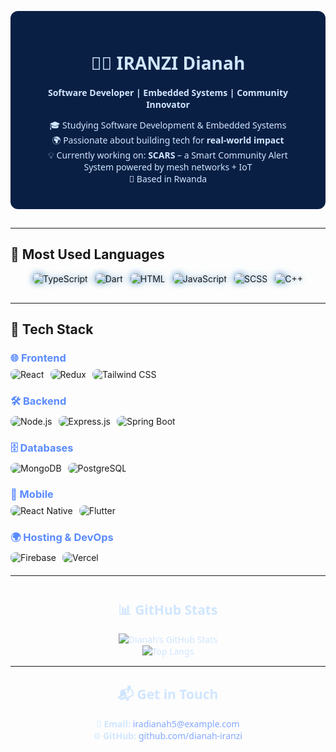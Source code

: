 <style>
  /* Dark blue background and white text for intro */
  .intro-box {
    background: #0a1f44;
    padding: 25px 40px;
    border-radius: 12px;
    color: #d0e6ff;
    max-width: 700px;
    margin: 30px auto;
    font-family: 'Segoe UI', Tahoma, Geneva, Verdana, sans-serif;
    text-align: center;
  }

  /* Animate glow for badges */
  .glow-badge {
    animation: glow 3s ease-in-out infinite alternate;
    border-radius: 8px;
  }

  @keyframes glow {
    0% {
      filter: drop-shadow(0 0 5px #3f88c5);
    }
    100% {
      filter: drop-shadow(0 0 20px #6ea0ff);
    }
  }

  /* Language badges container inline and spaced */
  .langs-container {
    display: flex;
    justify-content: center;
    gap: 12px;
    flex-wrap: nowrap;
    margin-bottom: 30px;
  }

  /* Tech stack badges container */
  .tech-section {
    max-width: 720px;
    margin: auto;
  }

  .tech-group {
    margin-bottom: 20px;
  }

  .tech-group h3 {
    color: #5a8bff;
    margin-bottom: 8px;
  }

  .tech-badges {
    display: flex;
    gap: 10px;
    flex-wrap: wrap;
  }

  .tech-badges img {
    border-radius: 8px;
    transition: filter 0.3s ease;
  }

  .tech-badges img:hover {
    filter: drop-shadow(0 0 10px #5a8bff);
  }

  /* GitHub stats and contact section */
  .stats-contact {
    max-width: 700px;
    margin: 40px auto 0;
    color: #d0e6ff;
    font-family: 'Segoe UI', Tahoma, Geneva, Verdana, sans-serif;
    text-align: center;
  }

  a {
    color: #84a9ff;
    text-decoration: none;
  }

  a:hover {
    text-decoration: underline;
  }
</style>

<div class="intro-box">

# 👩‍💻 IRANZI Dianah  
**Software Developer | Embedded Systems | Community Innovator**

🎓 Studying Software Development & Embedded Systems  
🌍 Passionate about building tech for **real-world impact**  
💡 Currently working on: **SCARS** – a Smart Community Alert System powered by mesh networks + IoT  
📍 Based in Rwanda

</div>

---

## 🧠 Most Used Languages

<div class="langs-container">
  <img class="glow-badge" src="https://img.shields.io/badge/TypeScript-3178C6?style=for-the-badge&logo=typescript&logoColor=white" alt="TypeScript" />
  <img class="glow-badge" src="https://img.shields.io/badge/Dart-0175C2?style=for-the-badge&logo=dart&logoColor=white" alt="Dart" />
  <img class="glow-badge" src="https://img.shields.io/badge/HTML-E34F26?style=for-the-badge&logo=html5&logoColor=white" alt="HTML" />
  <img class="glow-badge" src="https://img.shields.io/badge/JavaScript-F7DF1E?style=for-the-badge&logo=javascript&logoColor=black" alt="JavaScript" />
  <img class="glow-badge" src="https://img.shields.io/badge/SCSS-CC6699?style=for-the-badge&logo=sass&logoColor=white" alt="SCSS" />
  <img class="glow-badge" src="https://img.shields.io/badge/C++-00599C?style=for-the-badge&logo=c%2B%2B&logoColor=white" alt="C++" />
</div>

---

<div class="tech-section">

## 🚀 Tech Stack

<div class="tech-group">
  <h3>🌐 Frontend</h3>
  <div class="tech-badges">
    <img src="https://img.shields.io/badge/React-61DAFB?style=for-the-badge&logo=react&logoColor=black" alt="React" />
    <img src="https://img.shields.io/badge/Redux-764ABC?style=for-the-badge&logo=redux&logoColor=white" alt="Redux" />
    <img src="https://img.shields.io/badge/Tailwind_CSS-38B2AC?style=for-the-badge&logo=tailwind-css&logoColor=white" alt="Tailwind CSS" />
  </div>
</div>

<div class="tech-group">
  <h3>🛠️ Backend</h3>
  <div class="tech-badges">
    <img src="https://img.shields.io/badge/Node.js-339933?style=for-the-badge&logo=node.js&logoColor=white" alt="Node.js" />
    <img src="https://img.shields.io/badge/Express.js-000000?style=for-the-badge&logo=express&logoColor=white" alt="Express.js" />
    <img src="https://img.shields.io/badge/Spring_Boot-6DB33F?style=for-the-badge&logo=spring-boot&logoColor=white" alt="Spring Boot" />
  </div>
</div>

<div class="tech-group">
  <h3>🗄️ Databases</h3>
  <div class="tech-badges">
    <img src="https://img.shields.io/badge/MongoDB-47A248?style=for-the-badge&logo=mongodb&logoColor=white" alt="MongoDB" />
    <img src="https://img.shields.io/badge/PostgreSQL-4169E1?style=for-the-badge&logo=postgresql&logoColor=white" alt="PostgreSQL" />
  </div>
</div>

<div class="tech-group">
  <h3>📱 Mobile</h3>
  <div class="tech-badges">
    <img src="https://img.shields.io/badge/React_Native-20232A?style=for-the-badge&logo=react&logoColor=61DAFB" alt="React Native" />
    <img src="https://img.shields.io/badge/Flutter-02569B?style=for-the-badge&logo=flutter&logoColor=white" alt="Flutter" />
  </div>
</div>

<div class="tech-group">
  <h3>🌍 Hosting & DevOps</h3>
  <div class="tech-badges">
    <img src="https://img.shields.io/badge/Firebase-FFCA28?style=for-the-badge&logo=firebase&logoColor=black" alt="Firebase" />
    <img src="https://img.shields.io/badge/Vercel-000000?style=for-the-badge&logo=vercel&logoColor=white" alt="Vercel" />
  </div>
</div>

</div>

---

<div class="stats-contact">

## 📊 GitHub Stats  

![Dianah's GitHub Stats](https://github-readme-stats.vercel.app/api?username=IRANZI&show_icons=true&theme=tokyonight&hide_border=true&border_radius=12)  
![Top Langs](https://github-readme-stats.vercel.app/api/top-langs/?username=IRANZI&layout=compact&theme=tokyonight&hide_border=true)

---

## 📬 Get in Touch

📧 **Email:** <a href="mailto:iradianah5@example.com">iradianah5@example.com</a>  
🌐 **GitHub:** <a href="https://github.com/IRANZI" target="_blank">github.com/dianah-iranzi</a>

</div>
